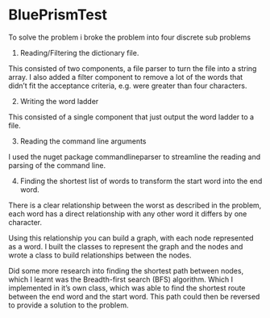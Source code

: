 # BluePrismTest

To solve the problem i broke the problem into four discrete sub problems

1) Reading/Filtering the dictionary file. 

This consisted of two components, a file parser to turn the file into a string array. I also added a filter component to remove a lot of the words that didn’t fit the acceptance criteria, e.g. were greater than four characters.

2) Writing the word ladder

This consisted of a single component that just output the word ladder to a file.

3) Reading the command line arguments

I used the nuget package commandlineparser to streamline the reading and parsing of the command line.

4) Finding the shortest list of words to transform the start word into the end word.

There is a clear relationship between the worst as described in the problem, each word has a direct relationship with any other word it differs by one character.

Using this relationship you can build a graph, with each node represented as a word. I built the classes to represent the graph and the nodes and wrote a class to build relationships  between the nodes.

Did some more research into finding the shortest path between nodes, which I learnt was the Breadth-first search (BFS) algorithm. Which I implemented in it’s own class, which was able to find the shortest route between the end word and the start word. This path could then be reversed to provide a solution to the problem.

